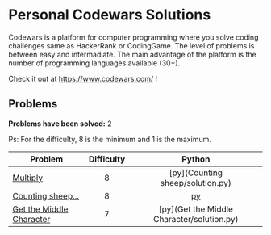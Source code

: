 # Personal Codewars Solutions

Codewars is a platform for computer programming where you solve coding challenges same as HackerRank or CodingGame.
The level of problems is between easy and intermadiate.
The main advantage of the platform is the number of programming languages available (30+).

Check it out at https://www.codewars.com/ ! 

## Problems
**Problems have been solved:** 2

Ps: For the difficulty, 8 is the minimum and 1 is the maximum.

| Problem | Difficulty | Python |
|---------|:----------:|:------:|
| [Multiply](https://www.codewars.com/kata/50654ddff44f800200000004) | 8 | [py](Counting sheep/solution.py) |
| [Counting sheep...](https://www.codewars.com/kata/54edbc7200b811e956000556) | 8 | [py](Multiply/solution.py) |
| [Get the Middle Character](https://www.codewars.com/kata/56747fd5cb988479af000028) | 7 | [py](Get the Middle Character/solution.py) |
